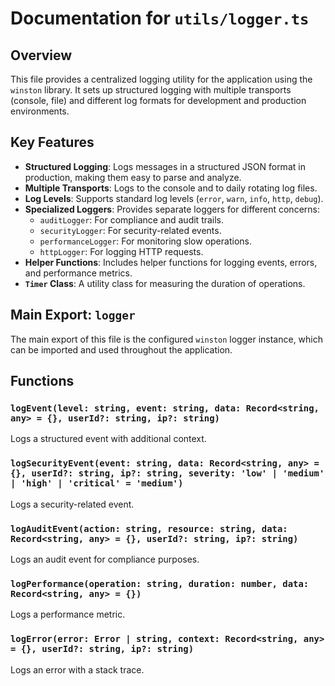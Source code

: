 # Documentation for `utils/logger.ts`

## Overview

This file provides a centralized logging utility for the application using the `winston` library. It sets up structured logging with multiple transports (console, file) and different log formats for development and production environments.

## Key Features

-   **Structured Logging**: Logs messages in a structured JSON format in production, making them easy to parse and analyze.
-   **Multiple Transports**: Logs to the console and to daily rotating log files.
-   **Log Levels**: Supports standard log levels (`error`, `warn`, `info`, `http`, `debug`).
-   **Specialized Loggers**: Provides separate loggers for different concerns:
    -   `auditLogger`: For compliance and audit trails.
    -   `securityLogger`: For security-related events.
    -   `performanceLogger`: For monitoring slow operations.
    -   `httpLogger`: For logging HTTP requests.
-   **Helper Functions**: Includes helper functions for logging events, errors, and performance metrics.
-   **`Timer` Class**: A utility class for measuring the duration of operations.

## Main Export: `logger`

The main export of this file is the configured `winston` logger instance, which can be imported and used throughout the application.

## Functions

### `logEvent(level: string, event: string, data: Record<string, any> = {}, userId?: string, ip?: string)`

Logs a structured event with additional context.

### `logSecurityEvent(event: string, data: Record<string, any> = {}, userId?: string, ip?: string, severity: 'low' | 'medium' | 'high' | 'critical' = 'medium')`

Logs a security-related event.

### `logAuditEvent(action: string, resource: string, data: Record<string, any> = {}, userId?: string, ip?: string)`

Logs an audit event for compliance purposes.

### `logPerformance(operation: string, duration: number, data: Record<string, any> = {})`

Logs a performance metric.

### `logError(error: Error | string, context: Record<string, any> = {}, userId?: string, ip?: string)`

Logs an error with a stack trace.

